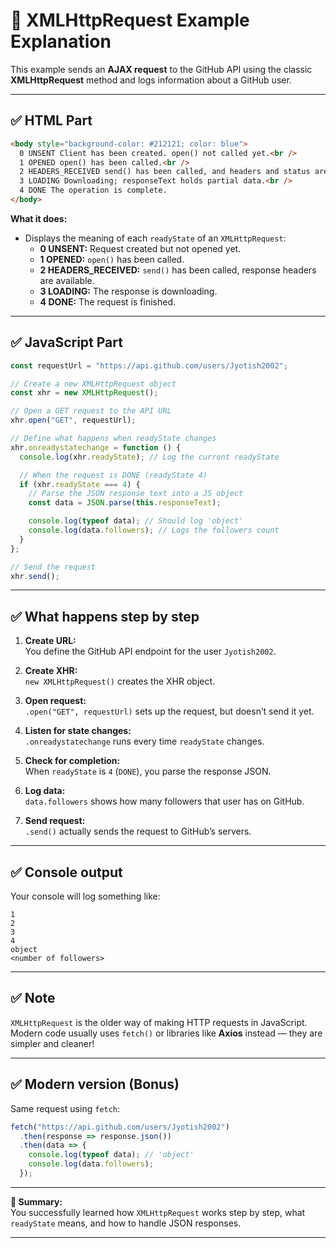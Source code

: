 
# 📄 XMLHttpRequest Example Explanation

This example sends an **AJAX request** to the GitHub API using the classic **XMLHttpRequest** method and logs information about a GitHub user.

---

## ✅ HTML Part

```html
<body style="background-color: #212121; color: blue">
  0 UNSENT Client has been created. open() not called yet.<br />
  1 OPENED open() has been called.<br />
  2 HEADERS_RECEIVED send() has been called, and headers and status are available.<br />
  3 LOADING Downloading; responseText holds partial data.<br />
  4 DONE The operation is complete.
</body>
```

**What it does:**  
- Displays the meaning of each `readyState` of an `XMLHttpRequest`:
  - **0 UNSENT:** Request created but not opened yet.
  - **1 OPENED:** `open()` has been called.
  - **2 HEADERS_RECEIVED:** `send()` has been called, response headers are available.
  - **3 LOADING:** The response is downloading.
  - **4 DONE:** The request is finished.

---

## ✅ JavaScript Part

```js
const requestUrl = "https://api.github.com/users/Jyotish2002";

// Create a new XMLHttpRequest object
const xhr = new XMLHttpRequest();

// Open a GET request to the API URL
xhr.open("GET", requestUrl);

// Define what happens when readyState changes
xhr.onreadystatechange = function () {
  console.log(xhr.readyState); // Log the current readyState

  // When the request is DONE (readyState 4)
  if (xhr.readyState === 4) {
    // Parse the JSON response text into a JS object
    const data = JSON.parse(this.responseText);

    console.log(typeof data); // Should log 'object'
    console.log(data.followers); // Logs the followers count
  }
};

// Send the request
xhr.send();
```

---

## ✅ What happens step by step

1. **Create URL:**  
   You define the GitHub API endpoint for the user `Jyotish2002`.

2. **Create XHR:**  
   `new XMLHttpRequest()` creates the XHR object.

3. **Open request:**  
   `.open("GET", requestUrl)` sets up the request, but doesn’t send it yet.

4. **Listen for state changes:**  
   `.onreadystatechange` runs every time `readyState` changes.

5. **Check for completion:**  
   When `readyState` is `4` (`DONE`), you parse the response JSON.

6. **Log data:**  
   `data.followers` shows how many followers that user has on GitHub.

7. **Send request:**  
   `.send()` actually sends the request to GitHub’s servers.

---

## ✅ Console output

Your console will log something like:
```
1
2
3
4
object
<number of followers>
```

---

## ✅ Note

`XMLHttpRequest` is the older way of making HTTP requests in JavaScript.  
Modern code usually uses `fetch()` or libraries like **Axios** instead — they are simpler and cleaner!

---

## ✅ Modern version (Bonus)

Same request using `fetch`:

```js
fetch("https://api.github.com/users/Jyotish2002")
  .then(response => response.json())
  .then(data => {
    console.log(typeof data); // 'object'
    console.log(data.followers);
  });
```

---

**📌 Summary:**  
You successfully learned how `XMLHttpRequest` works step by step, what `readyState` means, and how to handle JSON responses.

---
